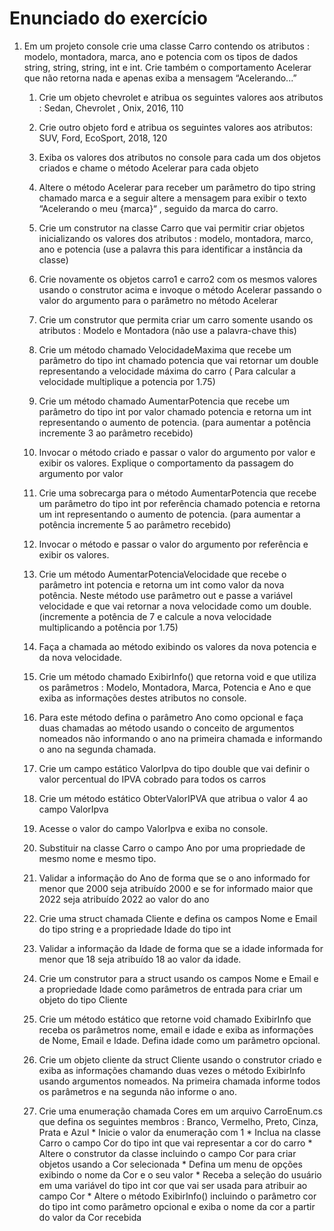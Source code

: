 # Enunciado do exercício

1. Em um projeto console crie uma classe Carro contendo os atributos : modelo, montadora, marca, ano e potencia com os tipos de dados string, string, string, int e int. Crie também o comportamento Acelerar que não retorna nada e apenas exiba a mensagem “Acelerando...”

      1. Crie um objeto chevrolet e atribua os seguintes valores aos atributos : Sedan, Chevrolet , Onix, 2016, 110

      2. Crie outro objeto ford e atribua os seguintes valores aos atributos: SUV, Ford, EcoSport, 2018, 120

      3. Exiba os valores dos atributos no console para cada um dos objetos criados e chame o método Acelerar para cada objeto

      4. Altere o método Acelerar para receber um parâmetro do tipo string chamado marca e a seguir altere a mensagem para exibir o texto “Acelerando o meu {marca}“ , seguido da marca do carro.

      5. Crie um construtor na classe Carro que vai permitir criar objetos inicializando os valores dos atributos : modelo, montadora, marco, ano e potencia (use a palavra this para identificar a instância da classe)

      6. Crie novamente os objetos carro1 e carro2 com os mesmos valores usando o construtor acima e invoque o método Acelerar passando o valor do argumento para o parâmetro no método Acelerar

      7. Crie um construtor que permita criar um carro somente usando os atributos : Modelo e Montadora (não use a palavra-chave this)

      8. Crie um método chamado VelocidadeMaxima que recebe um parâmetro do tipo int chamado potencia que vai retornar um double representando a velocidade máxima do carro ( Para calcular a velocidade multiplique a potencia por 1.75)

      9. Crie um método chamado AumentarPotencia que recebe um parâmetro do tipo int por valor chamado potencia e retorna um int representando o aumento de potencia. (para aumentar a potência incremente 3 ao parâmetro recebido)

      10. Invocar o método criado e passar o valor do argumento por valor e exibir os valores. Explique o comportamento da passagem do argumento por valor

      11. Crie uma sobrecarga para o método AumentarPotencia que recebe um parâmetro do tipo int por referência chamado potencia e retorna um int representando o aumento de potencia. (para aumentar a potência incremente 5 ao parâmetro recebido)

      12. Invocar o método e passar o valor do argumento por referência e exibir os valores.

      13. Crie um método AumentarPotenciaVelocidade que recebe o parâmetro int potencia e retorna um int como valor da nova potência. Neste método use parâmetro out e passe a variável velocidade e que vai retornar a nova velocidade como um double. (incremente a potência de 7 e calcule a nova velocidade multiplicando a potência por 1.75)

      14. Faça a chamada ao método exibindo os valores da nova potencia e da nova velocidade.

      15. Crie um método chamado ExibirInfo() que retorna void e que utiliza os parâmetros : Modelo, Montadora, Marca, Potencia e Ano e que exiba as informações destes atributos no console.

      16. Para este método defina o parâmetro Ano como opcional e faça duas chamadas ao método usando o conceito de argumentos nomeados não informando o ano na primeira chamada e informando o ano na segunda chamada.

      17. Crie um campo estático ValorIpva do tipo double que vai definir o valor percentual do IPVA cobrado para todos os carros 
      
      18. Crie um método estático ObterValorIPVA que atribua o valor 4 ao campo ValorIpva
        
      19. Acesse o valor do campo ValorIpva e exiba no console.

      20. Substituir na classe Carro o campo Ano por uma propriedade de mesmo nome e mesmo tipo.
      
      21. Validar a informação do Ano de forma que se o ano informado for menor que 2000 seja atribuído 2000 e se for informado maior que 2022 seja atribuído 2022 ao valor do ano

      22. Crie uma struct chamada Cliente e defina os campos Nome e Email do tipo string e a propriedade Idade do tipo int 
      
      23. Validar a informação da Idade de forma que se a idade informada for menor que 18 seja atribuído 18 ao valor da idade.
      
      24. Crie um construtor para a struct usando os campos Nome e Email e a propriedade Idade como parâmetros de entrada para criar um objeto do tipo Cliente
      
      25. Crie um método estático que retorne void chamado ExibirInfo que receba os parâmetros nome, email e idade e exiba as informações de Nome, Email e Idade. Defina idade como um parâmetro opcional.

      26. Crie um objeto cliente da struct Cliente usando o construtor criado e exiba as informações chamando duas vezes o método ExibirInfo usando argumentos nomeados. Na primeira chamada informe todos os parâmetros e na segunda não informe o ano.

      27. Crie uma enumeração chamada Cores em um arquivo CarroEnum.cs que defina os seguintes membros : Branco, Vermelho, Preto, Cinza, Prata e Azul
              * Inicie o valor da enumeração com 1
              * Inclua na classe Carro o campo Cor do tipo int que vai representar a cor do carro
              * Altere o construtor da classe incluindo o campo Cor para criar objetos usando a Cor selecionada
              * Defina um menu de opções exibindo o nome da Cor e o seu valor 
              * Receba a seleção do usuário em uma variável do tipo int cor que vai ser usada para atribuir ao campo Cor
              * Altere o método ExibirInfo() incluindo o parâmetro cor do tipo int como parâmetro opcional e exiba o nome da cor a partir do valor da Cor recebida
